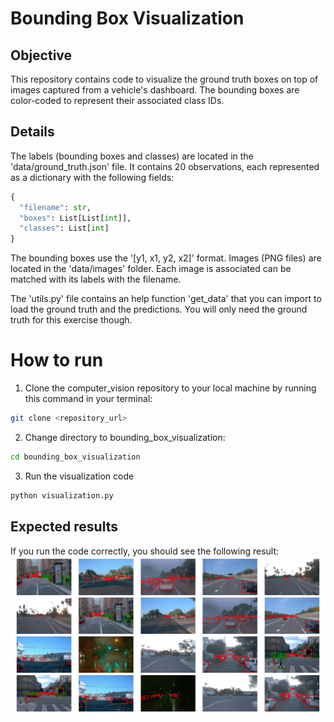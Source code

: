 # Bounding Box Visualization

## Objective

This repository contains code to visualize the ground truth boxes on top of images captured from a vehicle's dashboard. The bounding boxes are color-coded to represent their associated class IDs.

## Details

The labels (bounding boxes and classes) are located in the 'data/ground_truth.json' file. It contains 20 observations, each represented as a dictionary with the following fields:

```python
{
  "filename": str,
  "boxes": List[List[int]],
  "classes": List[int]
}
```

The bounding boxes use the '[y1, x1, y2, x2]' format. Images (PNG files) are located in the 'data/images' folder. Each image is associated can be matched with its labels with the filename. 

The 'utils.py' file contains an help function 'get_data' that you can import to load the ground truth and the predictions. You will only need the ground truth for 
this exercise though. 

# How to run
1. Clone the computer_vision repository to your local machine by running this command in your terminal:
```sh
git clone <repository_url>
```
2. Change directory to bounding_box_visualization:
```sh 
cd bounding_box_visualization
```
3. Run the visualization code 
```sh 
python visualization.py
```

## Expected results

If you run the code correctly, you should see the following result:
![](expected_result.png)